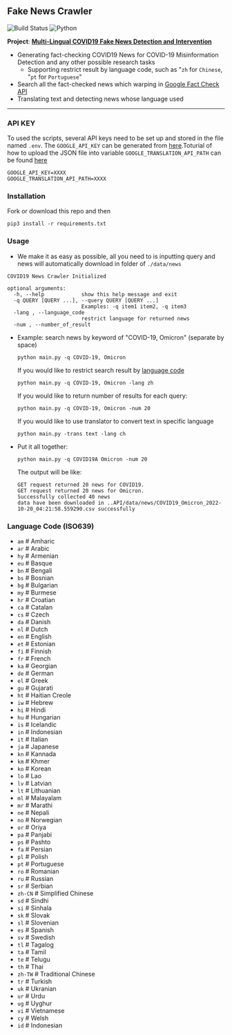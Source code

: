 
## Fake News Crawler 
![Build Status](https://img.shields.io/github/workflow/status/damnever/pigar/PyCI?style=flat-square)
![Python](https://img.shields.io/pypi/pyversions/weibo-spider)

 
**Project**: [**Multi-Lingual COVID19 Fake News Detection and Intervention**](https:counterinfodemic/) <br>

- Generating fact-checking COVID19 News for COVID-19 Misinformation Detection and any other possible research tasks
  - Supporting restrict result by language code, such as "`zh` for `Chinese`, "`pt` for `Portuguese`" 
- Search all the fact-checked news which warping in [Google Fact Check API](https://developers.google.com/fact-check/tools/api)
- Translating text  and detecting news whose language used 

---
### API KEY
To used the scripts, several API keys need to be set up and stored in the file named `.env`. The `GOOGLE_API_KEY` can be generated from [here](https://cloud.google.com/docs/authentication/api-keys).Toturial of how to upload the JSON file into variable `GOOGLE_TRANSLATION_API_PATH` can be found [here](https://docs.zeet.co/cloud/gcp/)

```
GOOGLE_API_KEY=XXXX
GOOGLE_TRANSLATION_API_PATH=XXXX

```



### Installation
Fork or download this repo and then
```
pip3 install -r requirements.txt
```

### Usage
- We make it as easy as possible, all you need to is inputting query and news will automatically download in folder of `./data/news`
```
COVID19 News Crawler Initialized

optional arguments:
  -h, --help            show this help message and exit
  -q QUERY [QUERY ...], --query QUERY [QUERY ...]
                        Examples: -q item1 item2, -q item3
  -lang , --language_code 
                        restrict language for returned news
  -num , --number_of_result 
```

- Example: search news by keyword of "COVID-19, Omicron" (separate by space)
  ```
  python main.py -q COVID-19, Omicron

  ```

  If you would like to restrict search result by [language code](https://cloud.google.com/translate/docs/languages)
  ```
  python main.py -q COVID-19, Omicron -lang zh
  ```

  If you would like to return number of results for each query:
  ```
  python main.py -q COVID-19, Omicron -num 20
  ```
  If you would like to use translator to convert text in specific language
  ```
  python main.py -trans text -lang ch
  ```
- Put it all together:
  ```
  python main.py -q COVID19A Omicron -num 20
  ```
  The output will be like:
  ```
  GET request returned 20 news for COVID19.
  GET request returned 20 news for Omicron.
  Successfully collected 40 news 
  data have been downloaded in ..API/data/news/COVID19_Omicron_2022-10-20_04:21:58.559290.csv successfully
  ```


### Language Code (ISO639)
- `am`     # Amharic
- `ar`     # Arabic
- `hy`     # Armenian
- `eu`     # Basque
- `bn`     # Bengali
- `bs`     # Bosnian
- `bg`     # Bulgarian
- `my`     # Burmese
- `hr`     # Croatian
- `ca`     # Catalan
- `cs`     # Czech
- `da`     # Danish
- `nl`     # Dutch
- `en`     # English
- `et`     # Estonian
- `fi`     # Finnish
- `fr`     # French
- `ka`     # Georgian
- `de`     # German
- `el`     # Greek
- `gu`     # Gujarati
- `ht`     # Haitian Creole
- `iw`     # Hebrew
- `hi`     # Hindi
- `hu`     # Hungarian
- `is`     # Icelandic
- `in`     # Indonesian
- `it`     # Italian
- `ja`     # Japanese
- `kn`     # Kannada
- `km`     # Khmer
- `ko`     # Korean
- `lo`     # Lao
- `lv`     # Latvian
- `lt`     # Lithuanian
- `ml`     # Malayalam
- `mr`     # Marathi
- `ne`     # Nepali
- `no`     # Norwegian
- `or`     # Oriya
- `pa`     # Panjabi
- `ps`     # Pashto
- `fa`     # Persian
- `pl`     # Polish
- `pt`     # Portuguese
- `ro`     # Romanian
- `ru`     # Russian
- `sr`     # Serbian
- `zh-CN`  # Simplified Chinese
- `sd`     # Sindhi
- `si`     # Sinhala
- `sk`     # Slovak
- `sl`     # Slovenian
- `es`     # Spanish
- `sv`     # Swedish
- `tl`     # Tagalog
- `ta`     # Tamil
- `te`     # Telugu
- `th`     # Thai
- `zh-TW`  # Traditional Chinese
- `tr`     # Turkish
- `uk`     # Ukranian
- `ur`     # Urdu
- `ug`     # Uyghur
- `vi`     # Vietnamese
- `cy`     # Welsh
- `id`     # Indonesian

